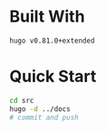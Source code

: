 # Built With
`hugo v0.81.0+extended`

# Quick Start
```bash
cd src
hugo -d ../docs
# commit and push
```